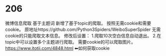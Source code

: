 # 206
微博信息爬取 基于主题词
新增了基于topic的爬取。
按照无需cookie和需要cookie。
原地址https://github.com/Python3Spiders/WeiboSuperSpider
无需cookie的只能爬取文本信息。
修改后设置：
1.爬取10次空白信息自动退出。
2.在topic中可以设置多个主题进行爬取。
需要cookie的可以爬取图片。
https://www.itotii.com/4848.html ⬅如何获取cookie
